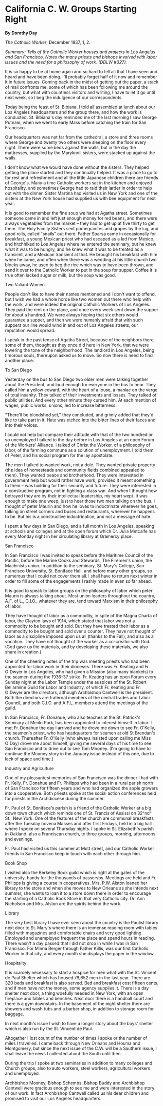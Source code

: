 California C. W. Groups Starting Right
======================================

**By Dorothy Day**

*The Catholic Worker*, December 1937, 1, 2.

*Summary: Tells of the Catholic Worker houses and projects in Los
Angelus and San Francisco. Notes the many priests and bishops involved
with labor issues and the need for a philosophy of work. (DDLW \#327).*

It is so happy to be at home again and so hard to tell all that I have
seen and heard and have been doing. I'll probably forget half of it now
and remember it in future issues. Coming back in the midst of getting
out the paper, a stack of mail confronts me, some of which has been
following me around the country, but what with countless visitors and
writing, I have to let it go until next week, so I beg the indulgence of
our correspondents.

Today being the feast of St. Bibiana, I told all assembled at lunch
about our Los Angeles headquarters and the group there, and how the work
is conducted. St. Bibiana's day reminded me of the last morning I saw
George Putnam, when we went to early Mass before catching the train for
San Francisco.

Our headquarters was not far from the cathedral, a store and three rooms
where George and twenty two others were sleeping on the floor every
night. There were some beds against the walls, but in the day the
mattresses, supplied by the Maryknoll sisters, were stacked up against
the walls.

I don't know what we would have done without the sisters. They helped
getting the place started and they continually helped. It was a place to
go to for rest and refreshment and all the little Japanese children
there are friends of George's. Many a time Catholic workers sat in the
kitchen and enjoyed hospitality, and sometimes George had to raid their
larder in order to help out with the dinner. Sister Martina had visited
us in New York and one of the sisters at the New York house had supplied
us with bee equipment for next year.

It is good to remember the fine soup we had at Agatha street. Sometimes
someone came in and left just enough money for red beans, and there were
always vegetables from the market – they had to get up at five thirty to
get them. The Holy Family Sisters sent pomegranites and grapes by the
lug, and good rolls, called "snails" out there. Father Sparsa came in
occasionally for breakfast, a young Mexican priest who had escaped as a
lad from Mexico, and hitchhiked to Los Angeles where he entered the
seminary, but he knew what it was to be hungry, and he knew what it was
to be treated as a transient, and a Mexican transient at that. He
brought his breakfast with him when he came, and often when there was a
wedding at his little church two blocks away, he used to beg the rice
which was to have been thrown, and send it over to the Catholic Worker
to put in the soup for supper. Coffee it is true often lacked sugar or
milk, but the soup was good.

Two Valiant Women

People don't like to have their names mentioned and I don't want to
offend, but I wish we had a whole horde like two women out there who
help with the work, and were indeed the original Catholic Workers of Los
Angeles. They paid the rent on the place, and once every week sent down
the supper for about a hundred. We were always hoping that six others
would guarantee a supper, and then we were humanly afraid that with such
suppers our line would wind in and out of Los Angeles streets, our
reputation would spread.

I speak in the past tense of Agatha Street, because of the neighbors
there, some of them, thought as they once did here in New York, that we
were lowering the tone of the neighborhood. The landlord in Los Angeles,
being timorous souls, thereupon asked us to move. So now there is need
to find another place.

To San Diego

Yesterday on the bus to San Diego two older men were talking together
about the President, and loud enough for everyone in the bus to hear.
They called him a yellow coward, with the heart of a louse, a maniac on
the verge of total insanity. They talked of their investments and
losses. They talked of public utilities. And every other minute they
cursed him. At each mention of wages, public works, unions, led to
increase bitterness.

"There'll be bloodshed yet," they concluded, and grimly added that
they'd like to take part in it. Hate was etched into the bitter lines of
their faces and into their voices.

I could not help but compare their attitude with that of the two hundred
or so unemployed I talked to the day before in Los Angeles at an open
Forum of the Workers' Alliance. I talked of Christ the Worker, of a
philosophy of labor, of the farming commune as a solution of
unemployment. I told them of Peter, and his social program for the lay
apostolate.

The men I talked to wanted work, not a dole. They wanted private
property (the idea of homesteads and community fields combined appealed
to them). They wanted peace and brotherhood. They were interested in
government help but would rather have work, provided it meant something
to them – was building for their security and future. They were
interested in a constructive program, not in fighting a class war. And
when I thought how betrayed they are by their intellectual leadership,
my heart wept. It was enough to make one weep, just to hear those two
men talking on the bus. I thought of peter Maurin and how he loves to
indoctrinate wherever he goes, talking on street corners and buses and
restaurants, wherever he happens to be. But his is a constructive
indoctrination, and not a message of hate.

I spent a few days in San Diego, and a full month in Los Angeles,
speaking at schools and colleges and at the open forum which Dr. Julia
Metcalfe has every Monday night in her circulating library at Gramercy
place.

San Francisco

In San Francisco I was invited to speak before the Maritime Council of
the Pacific, before the Marine Cooks and Stewards, The Firemen's union,
the Machinists union. In addition to the seminary, St. Mary's College,
San Francisco University, St. Boniface Hall, and before many other
groups, so numerous that I could not cover them all. I shall have to
return next winter in order to fill some of the engagements I rashly
made in even so far ahead.

It is good to speak to labor groups on the philosophy of labor which
peter Maurin is always talking about. Most union leaders throughout the
country, A.F. of L., C.I.O., whatever they are, tend toward Marxism in
their philosophy of labor.

They have thought of labor as a commodity, in spite of the Magna Charta
of labor, the Clayton laws of 1914, which stated that labor was not a
commodity to be bought and sold. But they have treated their labor as a
commodity to be bought and sold over a counter. They have not thought of
labor as a discipline imposed upon us all (thanks to the Fall), and also
as a vocation. They have not thought of the worker as a co-creator with
God. (God gave us the materials, and by developing these materials, we
also share in creation.)

One of the cheering notes of the trip was meeting priests who had been
appointed for labor work in their dioceses. There was Fr. Keating and
Fr. O'Dwyer in Los Angeles, who had given a Mission (also many blankets)
to the seamen during the 1936-37 strike. Fr. Keating has an open Forum
every Sunday night at the Labor Temple under the auspices of the St.
Robert Bellarmine Guild for Labor and Industry, of which Fr. Keating and
Fr. O'Dwyer are the directors, although Archbishop Cantwell is the
president. Both the directors are fraternal members of the central
trades and Labor Council, and both C.I.O. and A.F.L. members attend the
meetings of the guild.

In San Francisco, Fr. Donahue, who also teaches at the St. Patrick's
Seminary at Menlo Park, has been appointed to interest himself in labor.
I met Fr. Donahue the day I arrived and he drove me down to see Fr.
O'Kelly, the seamen's priest, who has headquarters for seamen at old St
Brendan's church. Thereafter Fr. O'Kelly (who always insisted upon
calling me Miss O'Day) drove me about himself, giving me several days of
his time to see San Francisco and to drive out to see Tom Mooney. (I'm
going to have to continue the Mooney story in the January issue instead
of this one, due to lack of space and time.)

Industry and Agriculture

One of my pleasantest memories of San Francisco was the dinner I had
with Fr. Kelly, Fr. Donahue and Fr. Philipps who had been in a rural
parish north of San Francisco for fifteen years and who had organized
the apple growers into a cooperative. Both priests spoke at the social
action conferences held for priests in the Archdiocese during the
summer.

Fr. Paul of St. Boniface's parish is a friend of the Catholic Worker at
a big down town church which reminds one of St. Francis of Assissi on
32^nd^ St., New York. One of the features of the church are communal
breakfasts after the Tuesday novena Masses and after first Fridays, held
in a big hall where I spoke on several Thursday nights. I spoke in St.
Elizabeth's parish in Oakland, also a Franciscan church, to three
groups, morning, afternoons and evenings.

Fr. Paul had visited us this summer at Mott street, and our Catholic
Worker friends in San Francisco keep in touch with each other through
him.

Book Shop

I visited also the Berkeley Book guild which is right at the gates of
the university, handy for the thousands of passersby. Meetings are held
and Fr. Philipps is giving a course in cooperatives. Mrs. P.W. Alston
loaned her library to the store and when she moves to New Orleans as she
intends next summer, she wants to loan it to a store down there in order
to encourage the starting of a Catholic Book Store in that very Catholic
city. Dr. Ann Nicholson and Mrs. Alston are the spirits behind the work.

Library

The very best library I have ever seen about the country is the Paulist
library next door to St. Mary's where there is an immense reading room
with tables filled with magazines and comfortable chairs and very good
lighting. Employed and unemployed frequent the place and spend hours in
reading. There wasn't a day passed that I did not drop in while I was in
San Francisco. For Minna Berger through Father Killis, was our first
Catholic Worker in that city, and every month she displays the paper in
the window.

Hospitality

It is scarcely necessary to start a hospice for men what with the St.
Vincent de Paul Shelter which has housed 78,652 men in the last year.
There are 320 beds and breakfast is also served. Bed and breakfast cost
fifteen cents, and if men have not the money, some agency supplies it.
There is a day shelter next door, a thing woefully needed in New York,
with an open fireplace and tables and benches. Next door there is a
handball court and there is a gym downstairs. In the basement of the
night shelter there are showers and wash tubs and a barber shop, in
addition to storage room for baggage.

In next month's issue I wish to have a longer story about the boys'
shelter which is also run by the St. Vincent de Paul.

Altogether I lost count of the number of times I spoke or the number of
miles I travelled. I came back through New Orleans and Houma and
Montgomery, but since the next issue of the C.W. will be a Southern
issue, I shall leave the news I collected about the South until then.

During the trip I spoke at two seminaries in addition to many colleges
and Church groups, also to auto workers, steel workers, agricultural
workers and unemployed.

Archbishop Mooney, Bishop Schembs, Bishop Buddy and Archbishop Cantwell
were gracious enough to see me and were interested in the story of our
work. In fact Archbishop Cantwell called us his dear children and
promised to visit our Los Angeles headquarters.



